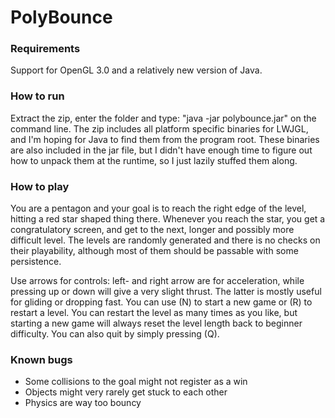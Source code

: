 # PolyBounce

### Requirements
Support for OpenGL 3.0 and a relatively new version of Java.

### How to run
Extract the zip, enter the folder and type: "java -jar polybounce.jar" on the command line. The zip includes all platform specific binaries for LWJGL, and I'm hoping for Java to find them from the program root. These binaries are also included in the jar file, but I didn't have enough time to figure out how to unpack them at the runtime, so I just lazily stuffed them along.

### How to play
You are a pentagon and your goal is to reach the right edge of the level, hitting a red star shaped thing there. Whenever you reach the star, you get a congratulatory screen, and get to the next, longer and possibly more difficult level. The levels are randomly generated and there is no checks on their playability, although most of them should be passable with some persistence.

Use arrows for controls: left- and right arrow are for acceleration, while pressing up or down will give a very slight thrust. The latter is mostly useful for gliding or dropping fast. You can use (N) to start a new game or (R) to restart a level. You can restart the level as many times as you like, but starting a new game will always reset the level length back to beginner difficulty. You can also quit by simply pressing (Q).

### Known bugs
- Some collisions to the goal might not register as a win
- Objects might very rarely get stuck to each other
- Physics are way too bouncy
 